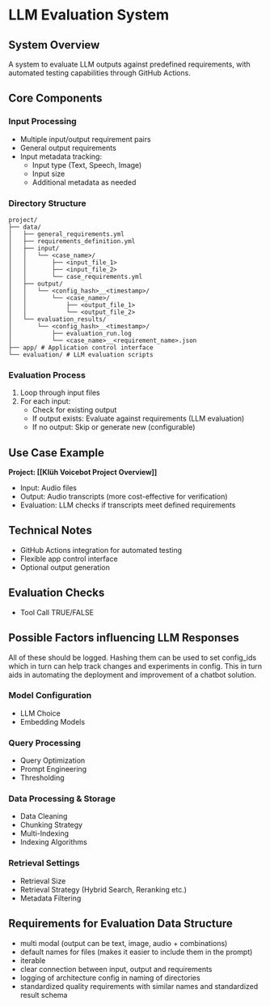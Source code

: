 # LLM Evaluation System

## System Overview
A system to evaluate LLM outputs against predefined requirements, with automated testing capabilities through GitHub Actions.

## Core Components

### Input Processing
- Multiple input/output requirement pairs
- General output requirements
- Input metadata tracking:
  - Input type (Text, Speech, Image)
  - Input size
  - Additional metadata as needed

### Directory Structure
```
project/
├── data/
│   ├── general_requirements.yml
│   ├── requirements_definition.yml
│   ├── input/
│   │   └── <case_name>/
│   │       ├── <input_file_1>
│   │       ├── <input_file_2>
│   │       └── case_requirements.yml
│   ├── output/
│   │   └── <config_hash>__<timestamp>/
│   │       └── <case_name>/
│   │           ├── <output_file_1>
│   │           └── <output_file_2>
│   └── evaluation_results/
│       └── <config_hash>__<timestamp>/
│           ├── evaluation_run.log
│           └── <case_name>__<requirement_name>.json
├── app/ # Application control interface
└── evaluation/ # LLM evaluation scripts
```


### Evaluation Process
1. Loop through input files
2. For each input:
   - Check for existing output
   - If output exists: Evaluate against requirements (LLM evaluation)
   - If no output: Skip or generate new (configurable)

## Use Case Example
**Project: [[Klüh Voicebot Project Overview]]**
- Input: Audio files
- Output: Audio transcripts (more cost-effective for verification)
- Evaluation: LLM checks if transcripts meet defined requirements

## Technical Notes
- GitHub Actions integration for automated testing
- Flexible app control interface
- Optional output generation

## Evaluation Checks
- Tool Call TRUE/FALSE

## Possible Factors influencing LLM Responses
All of these should be logged.
Hashing them can be used to set config_ids which in turn can help track changes and experiments in config.
This in turn aids in automating the deployment and improvement of a chatbot solution.

### Model Configuration
- LLM Choice
- Embedding Models

### Query Processing
- Query Optimization
- Prompt Engineering
- Thresholding

### Data Processing & Storage
- Data Cleaning
- Chunking Strategy
- Multi-Indexing
- Indexing Algorithms

### Retrieval Settings
- Retrieval Size
- Retrieval Strategy (Hybrid Search, Reranking etc.)
- Metadata Filtering

## Requirements for Evaluation Data Structure
- multi modal (output can be text, image, audio + combinations)
- default names for files (makes it easier to include them in the prompt)
- iterable
- clear connection between input, output and requirements
- logging of architecture config in naming of directories
- standardized quality requirements with similar names and standardized result schema